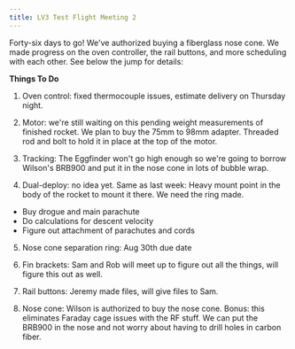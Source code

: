```yaml
---
title: LV3 Test Flight Meeting 2
---
```


Forty-six days to go! We've authorized buying a fiberglass nose cone. We made progress on the oven controller, the rail buttons, and more scheduling with each other. See below the jump for details:





**Things To Do**

1. Oven control: fixed thermocouple issues, estimate delivery on Thursday night.

2. Motor: we're still waiting on this pending weight measurements of finished rocket. We plan to buy the 75mm to 98mm adapter. Threaded rod and bolt to hold it in place at the top of the motor.

3. Tracking: The Eggfinder won't go high enough so we're going to borrow Wilson's BRB900 and put it in the nose cone in lots of bubble wrap.

4. Dual-deploy: no idea yet. Same as last week: Heavy mount point in the body of the rocket to mount it there. We need the ring made.
- Buy drogue and main parachute
- Do calculations for descent velocity
- Figure out attachment of parachutes and cords

5. Nose cone separation ring: Aug 30th due date

6. Fin brackets: Sam and Rob will meet up to figure out all the things, will figure this out as well.

7. Rail buttons: Jeremy made files, will give files to Sam.

8. Nose cone: Wilson is authorized to buy the nose cone. Bonus: this eliminates Faraday cage issues with the RF stuff. We can put the BRB900 in the nose and not worry about having to drill holes in carbon fiber.
